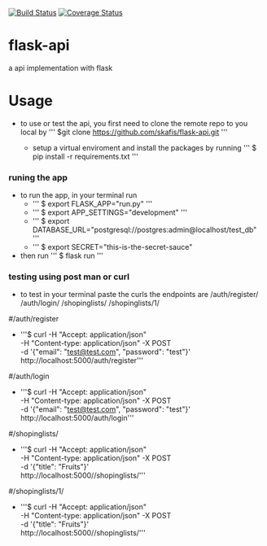 [![Build Status](https://travis-ci.org/skafis/flask-api.svg?branch=master)](https://travis-ci.org/skafis/flask-api)
[![Coverage Status](https://coveralls.io/repos/github/skafis/flask-api/badge.svg?branch=master)](https://coveralls.io/github/skafis/flask-api?branch=master)
# flask-api
a api implementation with flask

# Usage
* to use or test the api, you first need to clone the remote repo to you local
  by ''' $git clone https://github.com/skafis/flask-api.git '''

  * setup a virtual enviroment and install the packages by running
     ''' $ pip install -r requirements.txt '''

 ### runing the app
* to run the app, in your terminal run
   * ''' $ export FLASK_APP="run.py" '''
   * ''' $ export APP_SETTINGS="development" '''
   * ''' $ export DATABASE_URL="postgresql://postgres:admin@localhost/test_db" '''
   * ''' $ export SECRET="this-is-the-secret-sauce"
 * then run 
   ''' $ flask run '''

### testing using post man or curl 

* to test in your terminal paste the curls 
	the endpoints are 
	/auth/register/
	/auth/login/
	/shopinglists/
	/shopinglists/1/

#/auth/register

*   '''$ curl -H "Accept: application/json" \
-H "Content-type: application/json" -X POST \
-d '{"email": "test@test.com", "password": "test"}' \
http://localhost:5000/auth/register'''

#/auth/login 
* '''$ curl -H "Accept: application/json" \
-H "Content-type: application/json" -X POST \
-d '{"email": "test@test.com", "password": "test"}' \
http://localhost:5000/auth/login'''

#/shopinglists/

* '''$ curl -H "Accept: application/json" \
-H "Content-type: application/json" -X POST \
-d '{"title": "Fruits"}' \
http://localhost:5000//shopinglists/'''

#/shopinglists/1/
* '''$ curl -H "Accept: application/json" \
-H "Content-type: application/json" -X POST \
-d '{"title": "Fruits"}' \
http://localhost:5000//shopinglists/'''